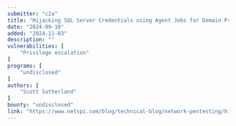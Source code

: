 ```yaml
---
submitter: "c2a"
title: "Hijacking SQL Server Credentials using Agent Jobs for Domain Privilege Escalation "
date: "2024-09-10"
added: "2024-11-03"
description: ""
vulnerabilities: [
    "Privilege escalation"
]
programs: [
    "undisclosed"
]
authors: [
    "Scott Sutherland"
]
bounty: "undisclosed"
link: "https://www.netspi.com/blog/technical-blog/network-pentesting/hijacking-sql-server-credentials-with-agent-jobs-for-domain-privilege-escalation/"
---
```




